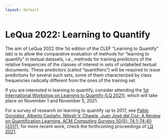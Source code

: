 ```yaml
---
layout: default
---
```


# LeQua 2022: Learning to Quantify

The aim of LeQua 2022 (the 1st edition of the CLEF “Learning to Quantify” lab) is to allow the comparative evaluation of methods for “learning to quantify” in textual datasets, i.e., methods for training predictors of the relative frequencies of the classes of interest in sets of unlabelled textual documents. These predictors (called “quantifiers”) will be required to issue predictions for several such sets, some of them characterized by class frequencies radically different from the ones of the training set. 

If you are interested in learning to quantify, consider attending the [1st International Workshop on Learning to Quantify (LQ 2021)](https://cikmlq2021.github.io/), which will take place on November 1 and November 5, 2021.

For a survey of research on learning to quantify up to 2017, see [Pablo González, Alberto Castaño, Nitesh V. Chawla, Juan José del Coz: A Review on Quantification Learning. ACM Computing Surveys 50(5): 74:1-74:40 (2017)](https://dl.acm.org/doi/10.1145/3117807); for more recent work, check the forthcoming proceedings of [LQ 2021](https://cikmlq2021.github.io/).
